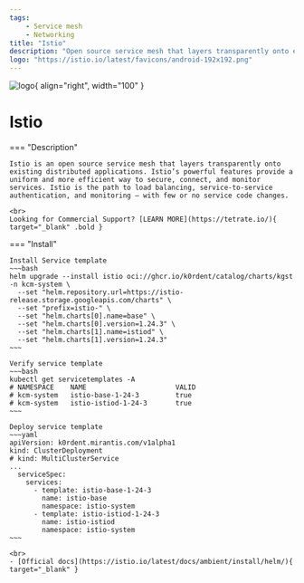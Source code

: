 ```yaml
---
tags:
    - Service mesh 
    - Networking
title: "Istio"
description: "Open source service mesh that layers transparently onto existing distributed applications."
logo: "https://istio.io/latest/favicons/android-192x192.png"
---
```

![logo](https://istio.io/latest/favicons/android-192x192.png){ align="right", width="100" }
# Istio

=== "Description"

    Istio is an open source service mesh that layers transparently onto existing distributed applications. Istio’s powerful features provide a uniform and more efficient way to secure, connect, and monitor services. Istio is the path to load balancing, service-to-service authentication, and monitoring – with few or no service code changes.

    <br>
    Looking for Commercial Support? [LEARN MORE](https://tetrate.io/){ target="_blank" .bold }

=== "Install"

    Install Service template
    ~~~bash
    helm upgrade --install istio oci://ghcr.io/k0rdent/catalog/charts/kgst -n kcm-system \
      --set "helm.repository.url=https://istio-release.storage.googleapis.com/charts" \
      --set "prefix=istio-" \
      --set "helm.charts[0].name=base" \
      --set "helm.charts[0].version=1.24.3" \
      --set "helm.charts[1].name=istiod" \
      --set "helm.charts[1].version=1.24.3"
    ~~~

    Verify service template
    ~~~bash
    kubectl get servicetemplates -A
    # NAMESPACE    NAME                      VALID
    # kcm-system   istio-base-1-24-3         true
    # kcm-system   istio-istiod-1-24-3       true
    ~~~

    Deploy service template
    ~~~yaml
    apiVersion: k0rdent.mirantis.com/v1alpha1
    kind: ClusterDeployment
    # kind: MultiClusterService
    ...
      serviceSpec:
        services:
          - template: istio-base-1-24-3
            name: istio-base
            namespace: istio-system
          - template: istio-istiod-1-24-3
            name: istio-istiod
            namespace: istio-system
    ~~~

    <br>
    - [Official docs](https://istio.io/latest/docs/ambient/install/helm/){ target="_blank" }